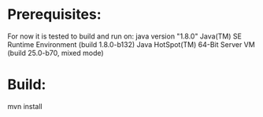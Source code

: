 
Prerequisites:
==============
For now it is tested to build and run on:
java version "1.8.0"
Java(TM) SE Runtime Environment (build 1.8.0-b132)
Java HotSpot(TM) 64-Bit Server VM (build 25.0-b70, mixed mode)

Build:
======
mvn install
